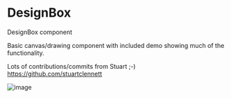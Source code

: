 # DesignBox
DesignBox component

Basic canvas/drawing component with included demo showing much of the functionality.

Lots of contributions/commits from Stuart ;-) https://github.com/stuartclennett

![image](https://user-images.githubusercontent.com/1161351/124745481-c5296b80-df17-11eb-8c6e-e72ed8fb0105.png)
